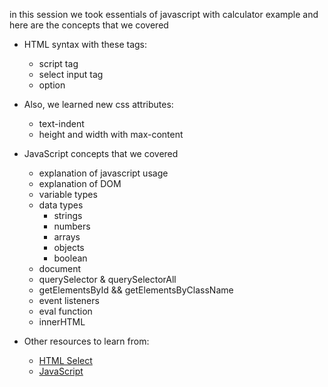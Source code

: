 in this session we took essentials of javascript with calculator example and here are the concepts that we covered
- HTML syntax with these tags:
    - script tag
    - select input tag
    - option
- Also, we learned new css attributes:
  - text-indent
  - height and width with max-content
- JavaScript concepts that we covered
  - explanation of javascript usage
  - explanation of DOM
  - variable types
  - data types
    - strings
    - numbers
    - arrays
    - objects
    - boolean
  - document
  - querySelector & querySelectorAll
  - getElementsById && getElementsByClassName
  - event listeners
  - eval function
  - innerHTML

- Other resources to learn from:
    - [HTML Select](https://www.w3schools.com/tags/tag_select.asp)
    - [JavaScript](https://www.w3schools.com/js/default.asp)